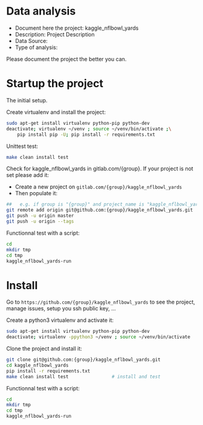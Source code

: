 # Data analysis
- Document here the project: kaggle_nflbowl_yards
- Description: Project Description
- Data Source:
- Type of analysis:

Please document the project the better you can.

# Startup the project

The initial setup.

Create virtualenv and install the project:
```bash
sudo apt-get install virtualenv python-pip python-dev
deactivate; virtualenv ~/venv ; source ~/venv/bin/activate ;\
    pip install pip -U; pip install -r requirements.txt
```

Unittest test:
```bash
make clean install test
```

Check for kaggle_nflbowl_yards in gitlab.com/{group}.
If your project is not set please add it:

- Create a new project on `gitlab.com/{group}/kaggle_nflbowl_yards`
- Then populate it:

```bash
##   e.g. if group is "{group}" and project_name is "kaggle_nflbowl_yards"
git remote add origin git@github.com:{group}/kaggle_nflbowl_yards.git
git push -u origin master
git push -u origin --tags
```

Functionnal test with a script:

```bash
cd
mkdir tmp
cd tmp
kaggle_nflbowl_yards-run
```

# Install

Go to `https://github.com/{group}/kaggle_nflbowl_yards` to see the project, manage issues,
setup you ssh public key, ...

Create a python3 virtualenv and activate it:

```bash
sudo apt-get install virtualenv python-pip python-dev
deactivate; virtualenv -ppython3 ~/venv ; source ~/venv/bin/activate
```

Clone the project and install it:

```bash
git clone git@github.com:{group}/kaggle_nflbowl_yards.git
cd kaggle_nflbowl_yards
pip install -r requirements.txt
make clean install test                # install and test
```
Functionnal test with a script:

```bash
cd
mkdir tmp
cd tmp
kaggle_nflbowl_yards-run
```
